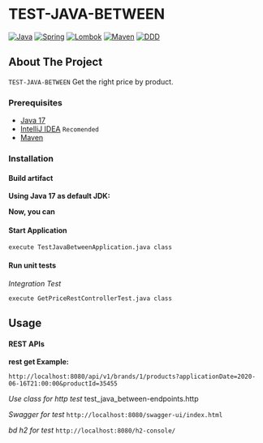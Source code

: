 # TEST-JAVA-BETWEEN

<!-- TABLE OF HEADER -->
[![Java][skill-java-shield]][skill-java-url]
[![Spring][skill-spring-shield]][skill-spring-url]
[![Lombok][skill-lombok-shield]][skill-lombok-url]
[![Maven][skill-maven-shield]][skill-maven-url]
[![DDD][documentation-DDD-shield]][documentation-DDD-url]

<!-- ABOUT THE PROJECT -->

## About The Project

`TEST-JAVA-BETWEEN` Get the right price by product.

### Prerequisites

* [Java 17](https://www.oracle.com/java/technologies/downloads/#jdk17-linux)
* [IntelliJ IDEA](https://www.jetbrains.com/idea/download/#section=linux) ``Recomended``
* [Maven](https://maven.apache.org/install.html)

### Installation

#### Build artifact

**Using Java 17 as default JDK:**

**Now, you can**

#### Start Application

```shell
execute TestJavaBetweenApplication.java class
```

#### Run unit tests

*Integration Test*
```shell
execute GetPriceRestControllerTest.java class
```

<!-- USAGE EXAMPLES -->

## Usage

#### REST APIs

**rest get Example:**

```http://localhost:8080/api/v1/brands/1/products?applicationDate=2020-06-16T21:00:00&productId=35455```

*Use class for http test*
test_java_between-endpoints.http

*Swagger for test*
```http://localhost:8080/swagger-ui/index.html```

*bd h2 for test*
```http://localhost:8080/h2-console/```

<!-- MARKDOWN LINKS & IMAGES -->
<!-- https://shields.io/ -->

[skill-java-shield]: https://img.shields.io/badge/JAVA-17-blue

[skill-java-url]: https://www.oracle.com/java/technologies/javase/jdk17-archive-downloads.html

[skill-spring-shield]: https://img.shields.io/badge/Spring%20Boot-3.0.3-blue

[skill-spring-url]: https://spring.io/guides/gs/spring-boot/

[skill-lombok-shield]: https://img.shields.io/badge/lombok-1.18.24-blue

[skill-lombok-url]: https://projectlombok.org/

[skill-maven-shield]: https://img.shields.io/badge/maven-3.8.6-blue

[skill-maven-url]: https://maven.apache.org/install.html

[documentation-DDD-shield]: https://img.shields.io/badge/DDD-clean%20architecture-orange

[documentation-DDD-url]: https://github.com/ddd-crew
